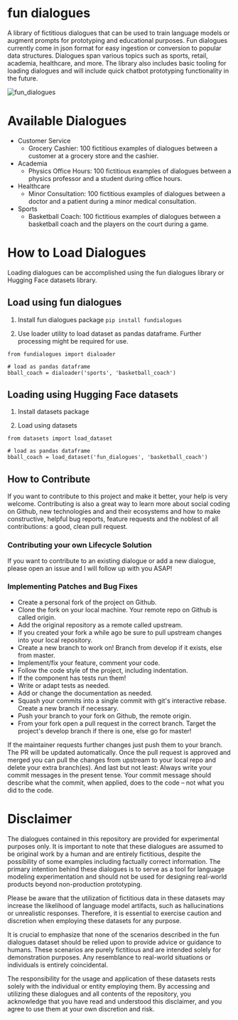 # fun dialogues
A library of fictitious dialogues that can be used to train language models or augment prompts for prototyping and educational purposes. Fun dialogues currently come in json format for easy ingestion or conversion to popular data structures. Dialogues span various topics such as sports, retail, academia, healthcare, and more. The library also includes basic tooling for loading dialogues and will include quick chatbot prototyping functionality in the future.

![fun_dialogues](https://github.com/eduand-alvarez/fun-dialogues/assets/57263404/b4a29056-5220-4299-9a15-50beca4bdc1c)

# Available Dialogues
- Customer Service
  - Grocery Cashier: 100 fictitious examples of dialogues between a customer at a grocery store and the cashier.
- Academia
  - Physics Office Hours: 100 fictitious examples of dialogues between a physics professor and a student during office hours. 
- Healthcare
  - Minor Consultation: 100 fictitious examples of dialogues between a doctor and a patient during a minor medical consultation.
- Sports
  - Basketball Coach: 100 fictitious examples of dialogues between a basketball coach and the players on the court during a game.
 
# How to Load Dialogues
Loading dialogues can be accomplished using the fun dialogues library or Hugging Face datasets library. 

## Load using fun dialogues

1. Install fun dialogues package
`pip install fundialogues`

2. Use loader utility to load dataset as pandas dataframe. Further processing might be required for use.
```
from fundialogues import dialoader

# load as pandas dataframe
bball_coach = dialoader('sports', 'basketball_coach')
```

## Loading using Hugging Face datasets

1. Install datasets package

2. Load using datasets
```
from datasets import load_dataset

# load as pandas dataframe
bball_coach = load_dataset('fun_dialogues', 'basketball_coach')
```

## How to Contribute
If you want to contribute to this project and make it better, your help is very welcome. Contributing is also a great way to learn more about social coding on Github, new technologies and and their ecosystems and how to make constructive, helpful bug reports, feature requests and the noblest of all contributions: a good, clean pull request.

### Contributing your own Lifecycle Solution
If you want to contribute to an existing dialogue or add a new dialogue, please open an issue and I will follow up with you ASAP!

### Implementing Patches and Bug Fixes

- Create a personal fork of the project on Github.
- Clone the fork on your local machine. Your remote repo on Github is called origin.
- Add the original repository as a remote called upstream.
- If you created your fork a while ago be sure to pull upstream changes into your local repository.
- Create a new branch to work on! Branch from develop if it exists, else from master.
- Implement/fix your feature, comment your code.
- Follow the code style of the project, including indentation.
- If the component has tests run them!
- Write or adapt tests as needed.
- Add or change the documentation as needed.
- Squash your commits into a single commit with git's interactive rebase. Create a new branch if necessary.
- Push your branch to your fork on Github, the remote origin.
- From your fork open a pull request in the correct branch. Target the project's develop branch if there is one, else go for master!

If the maintainer requests further changes just push them to your branch. The PR will be updated automatically.
Once the pull request is approved and merged you can pull the changes from upstream to your local repo and delete your extra branch(es).
And last but not least: Always write your commit messages in the present tense. Your commit message should describe what the commit, when applied, does to the code – not what you did to the code.

# Disclaimer

The dialogues contained in this repository are provided for experimental purposes only. It is important to note that these dialogues are assumed to be original work by a human and are entirely fictitious, despite the possibility of some examples including factually correct information. The primary intention behind these dialogues is to serve as a tool for language modeling experimentation and should not be used for designing real-world products beyond non-production prototyping.

Please be aware that the utilization of fictitious data in these datasets may increase the likelihood of language model artifacts, such as hallucinations or unrealistic responses. Therefore, it is essential to exercise caution and discretion when employing these datasets for any purpose.

It is crucial to emphasize that none of the scenarios described in the fun dialogues dataset should be relied upon to provide advice or guidance to humans. These scenarios are purely fictitious and are intended solely for demonstration purposes. Any resemblance to real-world situations or individuals is entirely coincidental.

The responsibility for the usage and application of these datasets rests solely with the individual or entity employing them. By accessing and utilizing these dialogues and all contents of the repository, you acknowledge that you have read and understood this disclaimer, and you agree to use them at your own discretion and risk.
